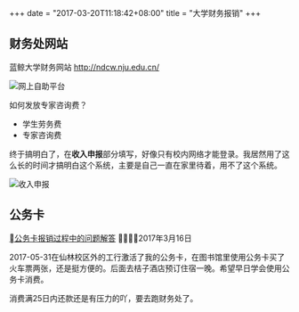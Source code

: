 +++
date = "2017-03-20T11:18:42+08:00"
title = "大学财务报销"
+++



## 财务处网站

蓝鲸大学财务网站 http://ndcw.nju.edu.cn/

![网上自助平台](http://oaf2qt3yk.bkt.clouddn.com/fa541268765759fd854e4b24d77d0c59.png)

如何发放专家咨询费？

- 学生劳务费
- 专家咨询费

终于搞明白了，在**收入申报**部分填写，好像只有校内网络才能登录。我居然用了这么长的时间才搞明白这个系统，主要是自己一直在家里待着，用不了这个系统。


![收入申报](http://oaf2qt3yk.bkt.clouddn.com/0a72061a524c8ac8211c8aa0ed0d6d32.png)

## 公务卡

[公务卡报销过程中的问题解答](https://pan.baidu.com/s/1dF5ShNz) 2017年3月16日

2017-05-31在仙林校区外的工行激活了我的公务卡，在图书馆里使用公务卡买了火车票两张，还是挺方便的。后面去桔子酒店预订住宿一晚。希望早日学会使用公务卡消费。

消费满25日内还款还是有压力的吖，要去跑财务处了。
